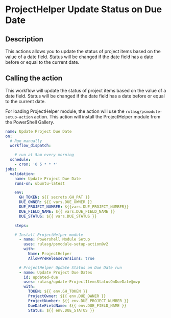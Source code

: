 # ProjectHelper Update Status on Due Date

## Description

This actions allows you to update the status of project items based on the value of a date field. Status will be changed if the date field has a date before or equal to the current date.

## Calling the action

This workflow will update the status of project items based on the value of a date field. Status will be changed if the date field has a date before or equal to the current date.

For loading ProjectHelper module, the action will use the `rulasg/psmodule-setup-action` action. This action will install the ProjectHelper module from the PowerShell Gallery.

```yaml
name: Update Project Due Date
on:
  # Run manually
  workflow_dispatch:

    # run at 5am every morning
  schedule:
    - cron: '0 5 * * *' 
jobs:
  validation:
    name: Update Project Due Date
    runs-on: ubuntu-latest

    env:
      GH_TOKEN: ${{ secrets.GH_PAT }}
      DUE_OWNER: ${{ vars.DUE_OWNER }}
      DUE_PROJECT_NUMBER: ${{vars.DUE_PROJECT_NUMBER}}
      DUE_FIELD_NAME: ${{ vars.DUE_FIELD_NAME }}
      DUE_STATUS: ${{ vars.DUE_STATUS }}

    steps:

    # Install ProjectHelper module
      - name: Powershell Module Setup
        uses: rulasg/psmodule-setup-action@v2
        with:
          Name: ProjectHelper
          AllowPreReleaseVersions: true

      # ProjectHelper Update Status on Due Date run
      - name: Update Project Due Dates
        id: updated-due
        uses: rulasg/update-ProjectItemsStatusOnDueDate@mvp
        with:
          TOKEN: ${{ env.GH_TOKEN }}
          ProjectOwner: ${{ env.DUE_OWNER }}
          ProjectNumber: ${{ env.DUE_PROJECT_NUMBER }}
          DueDateFieldName: ${{ env.DUE_FIELD_NAME }}
          Status: ${{ env.DUE_STATUS }}

```
